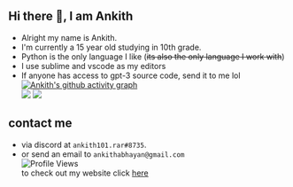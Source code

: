 ## Hi there 👋, I am Ankith  
- Alright my name is Ankith.  
- I'm currently a 15 year old studying in 10th grade. 
- Python is the only language I like (~~its also the only language I work with~~)  
- I use sublime and vscode as my editors    
- If anyone has access to gpt-3 source code, send it to me lol  
[![Ankith's github activity graph](https://activity-graph.herokuapp.com/graph?username=AnkithAbhayan)](https://github.com/ashutosh00710/github-readme-activity-graph)     
<img src="https://github-readme-stats.vercel.app/api?username=AnkithAbhayan&theme=merko&include_all_commits=true"/>  <img src="https://github-readme-stats.vercel.app/api/top-langs/?username=AnkithAbhayan&card_width=325"/>  
## contact me 
- via discord at `ankith101.rar#8735`.      
- or send an email to `ankithabhayan@gmail.com`   
![Profile Views](https://api.ghprofile.me/view?username=AnkithAbhayan&label=profile_views)  
to check out my website click [here](https://www.youtube.com/watch?v=j5a0jTc9S10)    
